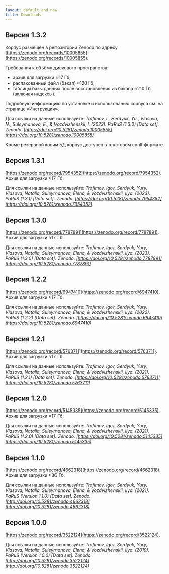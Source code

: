 ```yaml
---
layout: default_and_nav
title: Downloads
---
```

## Версия 1.3.2
Корпус размещён в репозитории Zenodo по адресу [https://zenodo.org/records/10005855](https://zenodo.org/records/10005855).

Требования к объёму дискового пространства:
- архив для загрузки ≈17 Гб;
- распакованный файл (бэкап) ≈120 Гб;
- таблицы базы данных после восстановления из бэкапа ≈210 Гб (включая индексы).

Подробную информацию по установке и использованию корпуса см. на странице «[Инструкция](./guide.html)».

Для ссылки на данные используйте: *Trofimov, I., Serdyuk, Yu., Vlasova, N., Suleymanova, E., & Vozdvizhenskii, I. (2023). PaRuS (1.3.2) \[Data set\]. Zenodo. [https://doi.org/10.5281/zenodo.10005855](https://doi.org/10.5281/zenodo.10005855)*

Кроме резервной копии БД корпус доступен в текстовом conll-формате.

## Версия 1.3.1
[https://zenodo.org/record/7954352](https://zenodo.org/record/7954352). Архив для загрузки ≈17 Гб.

Для ссылки на данные используйте: *Trofimov, Igor, Serdyuk, Yury, Vlasova, Natalia, Suleymanova, Elena, & Vozdvizhenskii, Ilya. (2023). PaRuS (1.3.1) \[Data set\]. Zenodo. [https://doi.org/10.5281/zenodo.7954352](https://doi.org/10.5281/zenodo.7954352)*

## Версия 1.3.0
[https://zenodo.org/record/7787891](https://zenodo.org/record/7787891). Архив для загрузки ≈17 Гб.

Для ссылки на данные используйте: *Trofimov, Igor, Serdyuk, Yury, Vlasova, Natalia, Suleymanova, Elena, & Vozdvizhenskii, Ilya. (2023). PaRuS (1.3.0) \[Data set\]. Zenodo. [https://doi.org/10.5281/zenodo.7787891](https://doi.org/10.5281/zenodo.7787891)*

## Версия 1.2.2
[https://zenodo.org/record/6947410](https://zenodo.org/record/6947410). Архив для загрузки ≈17 Гб.

Для ссылки на данные используйте: *Trofimov, Igor, Serdyuk, Yury, Vlasova, Natalia, Suleymanova, Elena, & Vozdvizhenskii, Ilya. (2022). PaRuS (1.2.2) \[Data set\]. Zenodo. [https://doi.org/10.5281/zenodo.6947410](https://doi.org/10.5281/zenodo.6947410)*

## Версия 1.2.1
[https://zenodo.org/record/5763711](https://zenodo.org/record/5763711). Архив для загрузки ≈17 Гб.

Для ссылки на данные используйте: *Trofimov, Igor, Serdyuk, Yury, Vlasova, Natalia, Suleymanova, Elena, & Vozdvizhenskii, Ilya. (2021). PaRuS (1.2.1) \[Data set\]. Zenodo. [https://doi.org/10.5281/zenodo.5763711](https://doi.org/10.5281/zenodo.5763711)*

## Версия 1.2.0
[https://zenodo.org/record/5145335](https://zenodo.org/record/5145335). Архив для загрузки ≈17 Гб.

Для ссылки на данные используйте: *Trofimov, Igor, Serdyuk, Yury, Vlasova, Natalia, Suleymanova, Elena, & Vozdvizhenskii, Ilya. (2021). PaRuS (1.2.0) \[Data set\]. Zenodo. [https://doi.org/10.5281/zenodo.5145335](https://doi.org/10.5281/zenodo.5145335)*

## Версия 1.1.0
[https://zenodo.org/record/4662318](https://zenodo.org/record/4662318). Архив для загрузки ≈36 Гб.

Для ссылки на данные используйте: *Trofimov, Igor, Serdyuk, Yury, Vlasova, Natalia, Suleymanova, Elena, & Vozdvizhenskii, Ilya. (2021). PaRuS (Version 1.1.0) \[Data set\]. Zenodo. [http://doi.org/10.5281/zenodo.4662318](http://doi.org/10.5281/zenodo.4662318)*

## Версия 1.0.0

[https://zenodo.org/record/3522124](https://zenodo.org/record/3522124).

Для ссылки на данные используйте: *Trofimov, Igor, Serdyuk, Yury, Vlasova, Natalia, Suleymanova, Elena, & Vozdvizhenskii, Ilya. (2019). PaRuS (Version 1.0.0) \[Data set\]. Zenodo. [http://doi.org/10.5281/zenodo.3522124](http://doi.org/10.5281/zenodo.3522124)*
